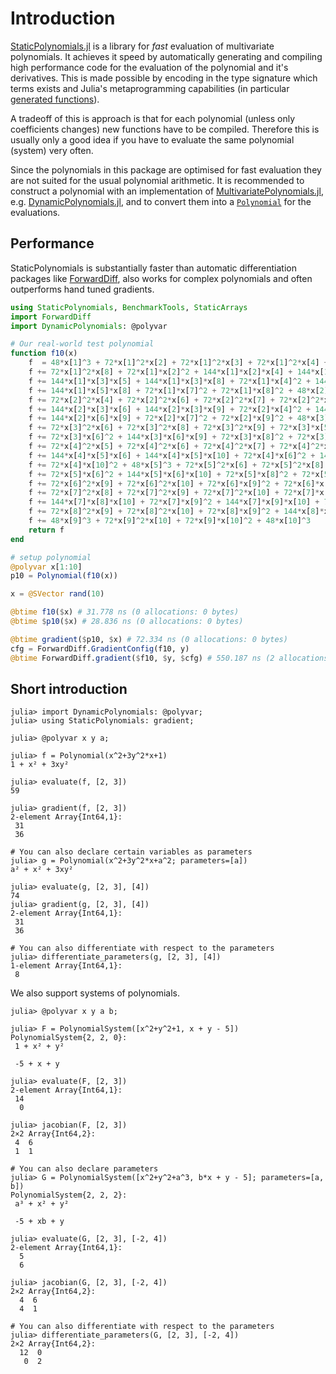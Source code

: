 # Introduction

[StaticPolynomials.jl](https://github.com/saschatimme/FixedPolynomials.jl) is a library for
*fast* evaluation of multivariate polynomials. It achieves it speed by automatically
generating and compiling high performance code for the evaluation of the polynomial and it's
derivatives. This is made possible by encoding in the type
signature which terms exists and Julia's metaprogramming capabilities (in particular
[generated functions](https://docs.julialang.org/en/v1/manual/metaprogramming/#Generated-functions-1)).

A tradeoff of this is approach is that for each polynomial (unless only coefficients changes)
new functions have to be compiled. Therefore this is usually only a good idea if you have
to evaluate the same polynomial (system) very often.

Since the polynomials in this package are optimised for fast evaluation they are not suited
for the usual polynomial arithmetic.
It is recommended to construct a polynomial with an implementation of
[MultivariatePolynomials.jl](https://github.com/blegat/MultivariatePolynomials.jl), e.g.
[DynamicPolynomials.jl](https://github.com/blegat/DynamicPolynomials.jl), and to
convert them into a [`Polynomial`](@ref) for the evaluations.

## Performance

StaticPolynomials is substantially faster than automatic differentiation packages like [ForwardDiff](https://github.com/JuliaDiff/ForwardDiff.jl),
also works for complex polynomials and often outperforms hand tuned gradients.

```julia
using StaticPolynomials, BenchmarkTools, StaticArrays
import ForwardDiff
import DynamicPolynomials: @polyvar

# Our real-world test polynomial
function f10(x)
    f  = 48*x[1]^3 + 72*x[1]^2*x[2] + 72*x[1]^2*x[3] + 72*x[1]^2*x[4] + 72*x[1]^2*x[5] + 72*x[1]^2*x[7]
    f += 72*x[1]^2*x[8] + 72*x[1]*x[2]^2 + 144*x[1]*x[2]*x[4] + 144*x[1]*x[2]*x[7] + 72*x[1]*x[3]^2
    f += 144*x[1]*x[3]*x[5] + 144*x[1]*x[3]*x[8] + 72*x[1]*x[4]^2 + 144*x[1]*x[4]*x[7] + 72*x[1]*x[5]^2
    f += 144*x[1]*x[5]*x[8] + 72*x[1]*x[7]^2 + 72*x[1]*x[8]^2 + 48*x[2]^3 + 72*x[2]^2*x[3]
    f += 72*x[2]^2*x[4] + 72*x[2]^2*x[6] + 72*x[2]^2*x[7] + 72*x[2]^2*x[9] + 72*x[2]*x[3]^2
    f += 144*x[2]*x[3]*x[6] + 144*x[2]*x[3]*x[9] + 72*x[2]*x[4]^2 + 144*x[2]*x[4]*x[7] + 72*x[2]*x[6]^2
    f += 144*x[2]*x[6]*x[9] + 72*x[2]*x[7]^2 + 72*x[2]*x[9]^2 + 48*x[3]^3 + 72*x[3]^2*x[5]
    f += 72*x[3]^2*x[6] + 72*x[3]^2*x[8] + 72*x[3]^2*x[9] + 72*x[3]*x[5]^2 + 144*x[3]*x[5]*x[8]
    f += 72*x[3]*x[6]^2 + 144*x[3]*x[6]*x[9] + 72*x[3]*x[8]^2 + 72*x[3]*x[9]^2 + 48*x[4]^3
    f += 72*x[4]^2*x[5] + 72*x[4]^2*x[6] + 72*x[4]^2*x[7] + 72*x[4]^2*x[10] + 72*x[4]*x[5]^2
    f += 144*x[4]*x[5]*x[6] + 144*x[4]*x[5]*x[10] + 72*x[4]*x[6]^2 + 144*x[4]*x[6]*x[10] + 72*x[4]*x[7]^2
    f += 72*x[4]*x[10]^2 + 48*x[5]^3 + 72*x[5]^2*x[6] + 72*x[5]^2*x[8] + 72*x[5]^2*x[10]
    f += 72*x[5]*x[6]^2 + 144*x[5]*x[6]*x[10] + 72*x[5]*x[8]^2 + 72*x[5]*x[10]^2 + 48*x[6]^3
    f += 72*x[6]^2*x[9] + 72*x[6]^2*x[10] + 72*x[6]*x[9]^2 + 72*x[6]*x[10]^2 + 48*x[7]^3
    f += 72*x[7]^2*x[8] + 72*x[7]^2*x[9] + 72*x[7]^2*x[10] + 72*x[7]*x[8]^2 + 144*x[7]*x[8]*x[9]
    f += 144*x[7]*x[8]*x[10] + 72*x[7]*x[9]^2 + 144*x[7]*x[9]*x[10] + 72*x[7]*x[10]^2 + 48*x[8]^3
    f += 72*x[8]^2*x[9] + 72*x[8]^2*x[10] + 72*x[8]*x[9]^2 + 144*x[8]*x[9]*x[10] + 72*x[8]*x[10]^2
    f += 48*x[9]^3 + 72*x[9]^2*x[10] + 72*x[9]*x[10]^2 + 48*x[10]^3
    return f
end

# setup polynomial
@polyvar x[1:10]
p10 = Polynomial(f10(x))

x = @SVector rand(10)

@btime f10($x) # 31.778 ns (0 allocations: 0 bytes)
@btime $p10($x) # 28.836 ns (0 allocations: 0 bytes)

@btime gradient($p10, $x) # 72.334 ns (0 allocations: 0 bytes)
cfg = ForwardDiff.GradientConfig(f10, y)
@btime ForwardDiff.gradient($f10, $y, $cfg) # 550.187 ns (2 allocations: 192 bytes)
```

## Short introduction

```julia-repl
julia> import DynamicPolynomials: @polyvar;
julia> using StaticPolynomials: gradient;

julia> @polyvar x y a;

julia> f = Polynomial(x^2+3y^2*x+1)
1 + x² + 3xy²

julia> evaluate(f, [2, 3])
59

julia> gradient(f, [2, 3])
2-element Array{Int64,1}:
 31
 36

# You can also declare certain variables as parameters
julia> g = Polynomial(x^2+3y^2*x+a^2; parameters=[a])
a² + x² + 3xy²

julia> evaluate(g, [2, 3], [4])
74
julia> gradient(g, [2, 3], [4])
2-element Array{Int64,1}:
 31
 36

# You can also differentiate with respect to the parameters
julia> differentiate_parameters(g, [2, 3], [4])
1-element Array{Int64,1}:
 8
```

We also support systems of polynomials.

```julia-repl
julia> @polyvar x y a b;

julia> F = PolynomialSystem([x^2+y^2+1, x + y - 5])
PolynomialSystem{2, 2, 0}:
 1 + x² + y²

 -5 + x + y

julia> evaluate(F, [2, 3])
2-element Array{Int64,1}:
 14
  0

julia> jacobian(F, [2, 3])
2×2 Array{Int64,2}:
 4  6
 1  1

# You can also declare parameters
julia> G = PolynomialSystem([x^2+y^2+a^3, b*x + y - 5]; parameters=[a, b])
PolynomialSystem{2, 2, 2}:
 a³ + x² + y²

 -5 + xb + y

julia> evaluate(G, [2, 3], [-2, 4])
2-element Array{Int64,1}:
  5
  6

julia> jacobian(G, [2, 3], [-2, 4])
2×2 Array{Int64,2}:
  4  6
  4  1

# You can also differentiate with respect to the parameters
julia> differentiate_parameters(G, [2, 3], [-2, 4])
2×2 Array{Int64,2}:
  12  0
   0  2
```
